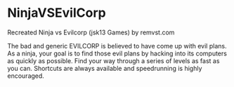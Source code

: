 # NinjaVSEvilCorp
Recreated  Ninja vs Evilcorp (jsk13 Games) by remvst.com

The bad and generic EVILCORP is believed to have come up with evil plans. As a ninja, your goal is to find those evil plans by hacking into its computers as quickly as possible.
Find your way through a series of levels as fast as you can. Shortcuts are always available and speedrunning is highly encouraged.
